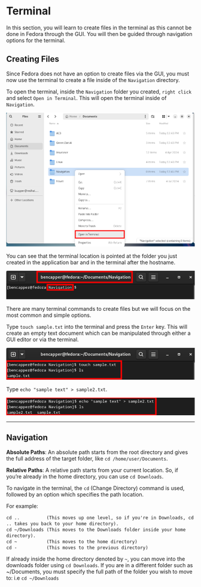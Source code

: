 # Terminal

In this section, you will learn to create files in the terminal as this cannot be done in Fedora through the GUI. You will then be guided through navigation options for the terminal.

## Creating Files

Since Fedora does not have an option to create files via the GUI, you must now use the terminal to create a file inside of the `Navigation` directory.

To open the terminal, inside the `Navigation` folder you created, `right click` and select `Open in Terminal`. This will open the terminal inside of `Navigation`.

![Open in Terminal](img/6.png)

You can see that the terminal location is pointed at the folder you just created in the application bar and in the terminal after the hostname.

![Location](img/7.png)

There are many terminal commands to create files but we will focus on the most common and simple options.

Type `touch sample.txt` into the terminal and press the `Enter` key. This will create an empty text document which can be manipulated through either a GUI editor or via the terminal.

![Create a File with Touch](img/8.png)

Type `echo "sample text" > sample2.txt`.

![Create a File with Echo](img/9.png)

---

## Navigation

**Absolute Paths**: An absolute path starts from the root directory and gives the full address of the target folder, like `cd /home/user/Documents`.

**Relative Paths**: A relative path starts from your current location. So, if you’re already in the home directory, you can use `cd Downloads`.

To navigate in the terminal, the `cd` (Change Directory) command is used, followed by an option which specifies the path location. 

For example:

```
cd ..          (This moves up one level, so if you're in Downloads, cd .. takes you back to your home directory).
cd ~/Downloads (This moves to the Downloads folder inside your home directory).
cd ~           (This moves to the home directory)
cd -           (This moves to the previous directory)
```

If already inside the home directory denoted by `~`, you can move into the downloads folder using `cd Downloads`. If you are in a different folder such as ~/Documents, you must specify the full path of the folder you wish to move to: i.e `cd ~/Downloads`
